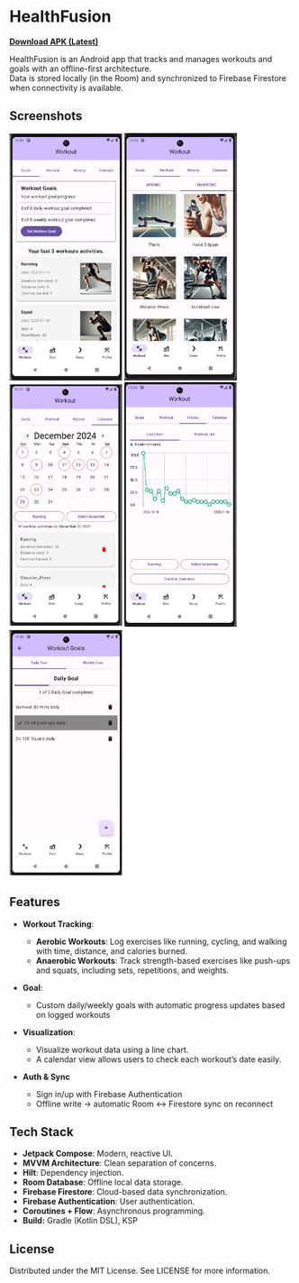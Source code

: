 
# HealthFusion

[**Download APK (Latest)**](../../releases/latest)

HealthFusion is an Android app that tracks and manages workouts and goals with an offline-first architecture.  
Data is stored locally (in the Room) and synchronized to Firebase Firestore when connectivity is available.

## Screenshots
<img src="./image/image1.png" alt="Example Image" width="200"/> <img src="./image/image2.png" alt="Example Image" width="200"/> <img src="./image/image5.png" alt="Example Image" width="200"/> <img src="./image/image3.png" alt="Example Image" width="200"/> <img src="./image/image6.png" alt="Example Image" width="200"/>

## Features

- **Workout Tracking**:
  - **Aerobic Workouts**: Log exercises like running, cycling, and walking with time, distance, and calories burned.
  - **Anaerobic Workouts**: Track strength-based exercises like push-ups and squats, including sets, repetitions, and weights.

- **Goal**:
  - Custom daily/weekly goals with automatic progress updates based on logged workouts
    
- **Visualization**:
  - Visualize workout data using a line chart.
  - A calendar view allows users to check each workout’s date easily.

- **Auth & Sync**
  - Sign in/up with Firebase Authentication
  - Offline write → automatic Room ↔ Firestore sync on reconnect
    
## Tech Stack

- **Jetpack Compose**: Modern, reactive UI.
- **MVVM Architecture**: Clean separation of concerns.
- **Hilt**: Dependency injection.
- **Room Database**: Offline local data storage.
- **Firebase Firestore**: Cloud-based data synchronization.
- **Firebase Authentication**: User authentication.
- **Coroutines + Flow**: Asynchronous programming.
- **Build:** Gradle (Kotlin DSL), KSP

## License
Distributed under the MIT License. See LICENSE for more information.
   
